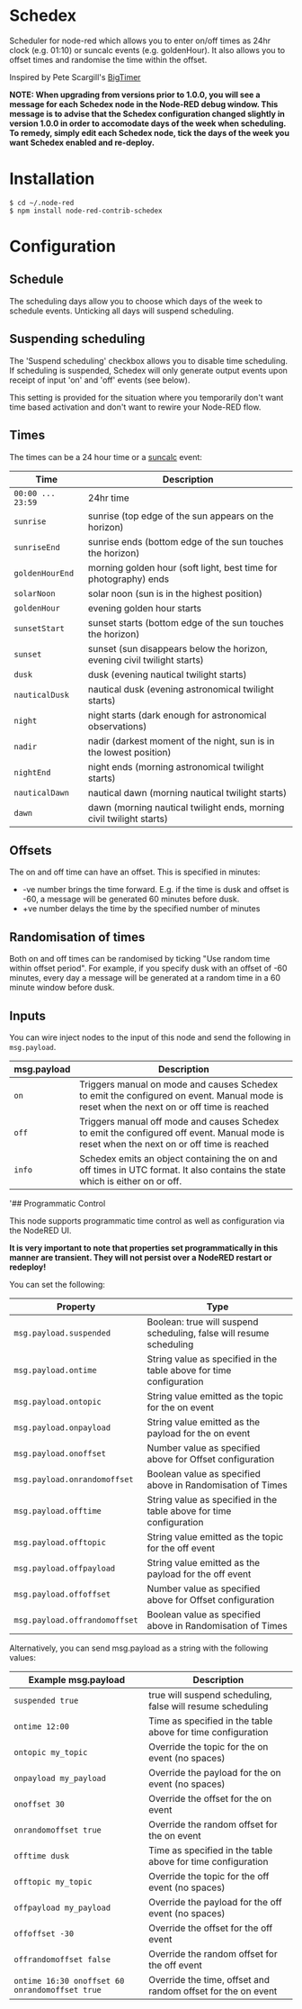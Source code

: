 # Schedex

Scheduler for node-red which allows you to enter on/off times as 24hr clock (e.g. 01:10) or suncalc events (e.g.
goldenHour). It also allows you to offset times and randomise the time within the offset.

Inspired by Pete Scargill's [BigTimer](http://tech.scargill.net/big-timer/)

**NOTE: When upgrading from versions prior to 1.0.0, you will see a message for each Schedex node in the Node-RED debug
window. This message is to advise that the Schedex configuration changed slightly in version 1.0.0 in order to
accomodate days of the week when scheduling. To remedy, simply edit each Schedex node, tick the days of the week you
want Schedex enabled and re-deploy.**

# Installation

    $ cd ~/.node-red
    $ npm install node-red-contrib-schedex

# Configuration

## Schedule

The scheduling days allow you to choose which days of the week to schedule events. Unticking all days will suspend
scheduling.

## Suspending scheduling

The 'Suspend scheduling' checkbox allows you to disable time scheduling. If scheduling is suspended, Schedex will only
generate output events upon receipt of input 'on' and 'off' events (see below).

This setting is provided for the situation where you temporarily don't want time based activation and don't want to
rewire your Node-RED flow.

## Times

The times can be a 24 hour time or a [suncalc](https://github.com/mourner/suncalc) event:

| Time              | Description                                                              |
| ----------------- | ------------------------------------------------------------------------ |
| `00:00 ... 23:59` | 24hr time                                                                |
| `sunrise`         | sunrise (top edge of the sun appears on the horizon)                     |
| `sunriseEnd`      | sunrise ends (bottom edge of the sun touches the horizon)                |
| `goldenHourEnd`   | morning golden hour (soft light, best time for photography) ends         |
| `solarNoon`       | solar noon (sun is in the highest position)                              |
| `goldenHour`      | evening golden hour starts                                               |
| `sunsetStart`     | sunset starts (bottom edge of the sun touches the horizon)               |
| `sunset`          | sunset (sun disappears below the horizon, evening civil twilight starts) |
| `dusk`            | dusk (evening nautical twilight starts)                                  |
| `nauticalDusk`    | nautical dusk (evening astronomical twilight starts)                     |
| `night`           | night starts (dark enough for astronomical observations)                 |
| `nadir`           | nadir (darkest moment of the night, sun is in the lowest position)       |
| `nightEnd`        | night ends (morning astronomical twilight starts)                        |
| `nauticalDawn`    | nautical dawn (morning nautical twilight starts)                         |
| `dawn`            | dawn (morning nautical twilight ends, morning civil twilight starts)     |

## Offsets

The on and off time can have an offset. This is specified in minutes:

* -ve number brings the time forward. E.g. if the time is dusk and offset is -60, a message will be generated 60 minutes
  before dusk.
* +ve number delays the time by the specified number of minutes

## Randomisation of times

Both on and off times can be randomised by ticking "Use random time within offset period". For example, if you specify
dusk with an offset of -60 minutes, every day a message will be generated at a random time in a 60 minute window before
dusk.

## Inputs

You can wire inject nodes to the input of this node and send the following in `msg.payload`.

| msg.payload | Description                                                                                                                                |
| ----------- | ------------------------------------------------------------------------------------------------------------------------------------------ |
| `on`        | Triggers manual on mode and causes Schedex to emit the configured on event. Manual mode is reset when the next on or off time is reached   |
| `off`       | Triggers manual off mode and causes Schedex to emit the configured off event. Manual mode is reset when the next on or off time is reached |
| `info`      | Schedex emits an object containing the on and off times in UTC format. It also contains the state which is either on or off.               |

'## Programmatic Control

This node supports programmatic time control as well as configuration via the NodeRED UI.

**It is very important to note that properties set programmatically in this manner are transient. They will not persist
over a NodeRED restart or redeploy!**

You can set the following:

| Property                      | Type                                                                |
| ----------------------------- | ------------------------------------------------------------------- |
| `msg.payload.suspended`       | Boolean: true will suspend scheduling, false will resume scheduling |
| `msg.payload.ontime`          | String value as specified in the table above for time configuration |
| `msg.payload.ontopic`         | String value emitted as the topic for the on event                  |
| `msg.payload.onpayload`       | String value emitted as the payload for the on event                |
| `msg.payload.onoffset`        | Number value as specified above for Offset configuration            |
| `msg.payload.onrandomoffset`  | Boolean value as specified above in Randomisation of Times          |
| `msg.payload.offtime`         | String value as specified in the table above for time configuration |
| `msg.payload.offtopic`        | String value emitted as the topic for the off event                 |
| `msg.payload.offpayload`      | String value emitted as the payload for the off event               |
| `msg.payload.offoffset`       | Number value as specified above for Offset configuration            |
| `msg.payload.offrandomoffset` | Boolean value as specified above in Randomisation of Times          |

Alternatively, you can send msg.payload as a string with the following values:

| Example msg.payload                            | Description                                                  |
| ---------------------------------------------- | ------------------------------------------------------------ |
| `suspended true`                               | true will suspend scheduling, false will resume scheduling   |
| `ontime 12:00`                                 | Time as specified in the table above for time configuration  |
| `ontopic my_topic`                             | Override the topic for the on event (no spaces)              |
| `onpayload my_payload`                         | Override the payload for the on event (no spaces)            |
| `onoffset 30`                                  | Override the offset for the on event                         |
| `onrandomoffset true`                          | Override the random offset for the on event                  |
| `offtime dusk`                                 | Time as specified in the table above for time configuration  |
| `offtopic my_topic`                            | Override the topic for the off event (no spaces)             |
| `offpayload my_payload`                        | Override the payload for the off event (no spaces)           |
| `offoffset -30`                                | Override the offset for the off event                        |
| `offrandomoffset false`                        | Override the random offset for the off event                 |
| `ontime 16:30 onoffset 60 onrandomoffset true` | Override the time, offset and random offset for the on event |
